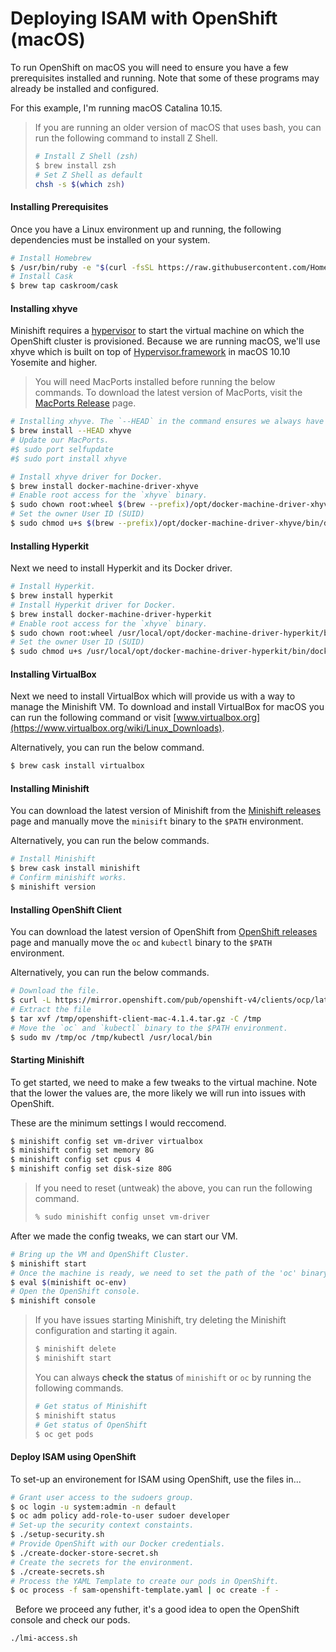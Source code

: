 # Deploying ISAM with OpenShift (macOS)

To run OpenShift on macOS you will need to ensure you have a few prerequisites installed and running. Note that some of these programs may already be installed and configured.

For this example, I'm running macOS Catalina 10.15.

> If you are running an older version of macOS that uses bash, you can run the following command to install Z Shell.
> 
> ```bash
> # Install Z Shell (zsh)
> $ brew install zsh
> # Set Z Shell as default
> chsh -s $(which zsh)
> ```

#### Installing Prerequisites

Once you have a Linux environment up and running, the following dependencies must be installed on your system.

```bash
# Install Homebrew
$ /usr/bin/ruby -e "$(curl -fsSL https://raw.githubusercontent.com/Homebrew/install/master/install)"
# Install Cask
$ brew tap caskroom/cask
```

#### Installing xhyve

Minishift requires a [hypervisor](https://docs.okd.io/latest/minishift/getting-started/setting-up-virtualization-environment.html) to start the virtual machine on which the OpenShift cluster is provisioned. Because we are running macOS, we'll use xhyve which is built on top of [Hypervisor.framework](https://developer.apple.com/library/mac/documentation/DriversKernelHardware/Reference/Hypervisor/index.html) in macOS 10.10 Yosemite and higher.

> You will need MacPorts installed before running the below commands.
> To download the latest version of MacPorts, visit the [MacPorts Release](https://github.com/macports/macports-base/releases/tag/v2.5.4 "Available Downloads") page.

```bash
# Installing xhyve. The `--HEAD` in the command ensures we always have the latest version.
$ brew install --HEAD xhyve
# Update our MacPorts.
#$ sudo port selfupdate
#$ sudo port install xhyve

# Install xhyve driver for Docker.
$ brew install docker-machine-driver-xhyve
# Enable root access for the `xhyve` binary.
$ sudo chown root:wheel $(brew --prefix)/opt/docker-machine-driver-xhyve/bin/docker-machine-driver-xhyve
# Set the owner User ID (SUID)
$ sudo chmod u+s $(brew --prefix)/opt/docker-machine-driver-xhyve/bin/docker-machine-driver-xhyve
```

#### Installing Hyperkit

Next we need to install Hyperkit and its Docker driver.

```bash
# Install Hyperkit.
$ brew install hyperkit
# Install Hyperkit driver for Docker.
$ brew install docker-machine-driver-hyperkit
# Enable root access for the `xhyve` binary.
$ sudo chown root:wheel /usr/local/opt/docker-machine-driver-hyperkit/bin/docker-machine-driver-hyperkit
# Set the owner User ID (SUID)
$ sudo chmod u+s /usr/local/opt/docker-machine-driver-hyperkit/bin/docker-machine-driver-hyperkit
```

#### Installing VirtualBox

Next we need to install VirtualBox which will provide us with a way to manage the Minishift VM. To download and install VirtualBox for macOS you can run the following command or visit [www.virtualbox.org](https://www.virtualbox.org/wiki/Linux_Downloads).

Alternatively, you can run the below command.

```bash
$ brew cask install virtualbox
```

#### Installing Minishift

You can download the latest version of Minishift from the [Minishift releases](https://github.com/minishift/minishift/releases) page and manually move the `minisift` binary to the `$PATH` environment.

Alternatively, you can run the below commands.

```bash
# Install Minishift
$ brew cask install minishift
# Confirm minishift works.
$ minishift version
```

#### Installing OpenShift Client

You can download the latest version of OpenShift from [OpenShift releases](https://mirror.openshift.com/pub/openshift-v4/clients/ocp/latest/) page and manually move the `oc` and `kubectl` binary to the `$PATH` environment.

Alternatively, you can run the below commands.

```bash
# Download the file.
$ curl -L https://mirror.openshift.com/pub/openshift-v4/clients/ocp/latest/openshift-client-mac-4.1.4.tar.gz -o /tmp/openshift-client-mac-4.1.4.tar.gz
# Extract the file
$ tar xvf /tmp/openshift-client-mac-4.1.4.tar.gz -C /tmp
# Move the `oc` and `kubectl` binary to the $PATH environment.
$ sudo mv /tmp/oc /tmp/kubectl /usr/local/bin
```

#### Starting Minishift

To get started, we need to make a few tweaks to the virtual machine. Note that the lower the values are, the more likely we will run into issues with OpenShift.

These are the minimum settings I would reccomend.

```bash
$ minishift config set vm-driver virtualbox
$ minishift config set memory 8G
$ minishift config set cpus 4
$ minishift config set disk-size 80G
```

> If you need to reset (untweak) the above, you can run the following command.
> 
> ```bash
> % sudo minishift config unset vm-driver
> ```

After we made the config tweaks, we can start our VM.

```bash
# Bring up the VM and OpenShift Cluster.
$ minishift start
# Once the machine is ready, we need to set the path of the 'oc' binary.
$ eval $(minishift oc-env)
# Open the OpenShift console.
$ minishift console
```

> If you have issues starting Minishift, try deleting the Minishift configuration and starting it again.
> 
> ```bash
> $ minishift delete
> $ minishift start
> ```
> 
> You can always **check the status** of `minishift` or `oc` by running the following commands.
> 
> ```bash
> # Get status of Minishift
> $ minishift status
> # Get status of OpenShift
> $ oc get pods
> ```

#### Deploy ISAM using OpenShift

To set-up an environement for ISAM using OpenShift, use the files in...

```bash
# Grant user access to the sudoers group.
$ oc login -u system:admin -n default
$ oc adm policy add-role-to-user sudoer developer
# Set-up the security context constaints.
$ ./setup-security.sh
# Provide OpenShift with our Docker credentials.
$ ./create-docker-store-secret.sh
# Create the secrets for the environment.
$ ./create-secrets.sh
# Process the YAML Template to create our pods in OpenShift.
$ oc process -f sam-openshift-template.yaml | oc create -f -
```

  Before we proceed any futher, it's a good idea to open the OpenShift console and check our pods.

```bash
./lmi-access.sh
```



